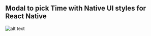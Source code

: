 ## Modal to pick Time with Native UI styles for React Native

![alt text](https://github.com/Aronwebpro/react-native-toolkit/blob/master/TimePickerModal/timePicker.gif)
